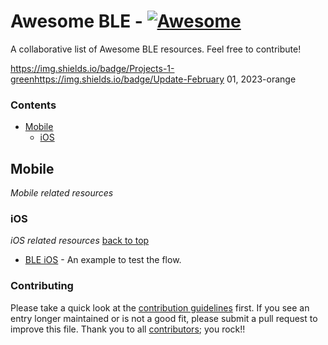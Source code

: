 # Awesome BLE - [![Awesome](https://awesome.re/badge.svg)](https://awesome.re)
A collaborative list of Awesome BLE resources. Feel free to contribute! 
<!-- 

PLEASE DO NOT UPDATE THIS FILE, UPDATE CONTENTS.JSON INSTEAD. THANK YOU :)

 -->



https://img.shields.io/badge/Projects-1-greenhttps://img.shields.io/badge/Update-February 01, 2023-orange

### Contents

- [Mobile](#mobile)
  - [iOS](#mobile-ios)

## Mobile
*Mobile related resources* 

### iOS
*iOS related resources* [back to top](#readme) 

* [BLE iOS](https://github.com/dotintent/MultiPlatformBleAdapter) - An example to test the flow.


### Contributing

Please take a quick look at the [contribution guidelines](.github/CONTRIBUTING.md) first. If you see an entry longer maintained or is not a good fit, please submit a pull request to improve this file. Thank you to all [contributors](https://github.com/dotintent/awesome-ble/graphs/contributors); you rock!!